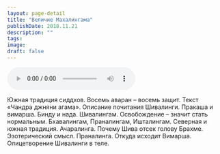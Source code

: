 ```yaml
---
layout: page-detail
title: "Величие Махалингама"
publishDate: 2018.11.21
description: ""
tags:
image:
draft: false
---
```


<audio title="2018.11.21 - Величие Махалингама.mp3" src="/upload/iblock/8d2/8d2e8e47bea19e84a61459ac10594e9e.mp3" controls=""></audio>

 Южная традиция сиддхов. Восемь аваран – восемь защит. Текст «Чандра джняни агама». Описание почитания Шивалинги. Пракаша и вимарша. Бинду и нада. Шивалингам. Освобождение – значит стать нормальным. Бхавалингам, Праналингам, Ишталингам. Северная и южная традиция. Ачаралинга. Почему Шива отсек голову Брахме. Эзотерический смысл. Праналинга. Откуда исходит Вимарша. Олицетворение Шивалинги в теле. 

  
